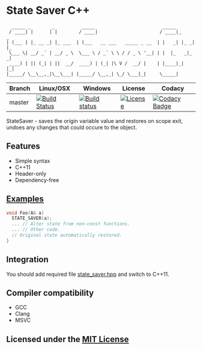 # State Saver C++

```text
  _____ _        _          _____                         _____
 / ____| |      | |        / ____|                       / ____|_     _
| (___ | |_ __ _| |_ ___  | (___   __ ___   _____ _ __  | |   _| |_ _| |_
 \___ \| __/ _` | __/ _ \  \___ \ / _` \ \ / / _ \ '__| | |  |_   _|_   _|
 ____) | || (_| | ||  __/  ____) | (_| |\ V /  __/ |    | |____|_|   |_|
|_____/ \__\__,_|\__\___| |_____/ \__,_| \_/ \___|_|     \_____|
```

Branch | Linux/OSX | Windows | License | Codacy
-------|-----------|---------|---------|-------
master |[![Build Status](https://travis-ci.org/Neargye/state_saver.svg?branch=master)](https://travis-ci.org/Neargye/state_saver)|[![Build status](https://ci.appveyor.com/api/projects/status/64trm7iqd1a9gg6u/branch/master?svg=true)](https://ci.appveyor.com/project/Neargye/state-saver/branch/master)|[![License](https://img.shields.io/github/license/Neargye/state_saver.svg)](LICENSE)|[![Codacy Badge](https://api.codacy.com/project/badge/Grade/d5ef10058bf44e57acc657d106aa2522)](https://www.codacy.com/app/Neargye/state_saver?utm_source=github.com&amp;utm_medium=referral&amp;utm_content=Neargye/state_saver&amp;utm_campaign=Badge_Grade)

StateSaver - saves the origin variable value and restores on scope exit, undoes any changes that could occure to the object.

## Features

* Simple syntax
* C++11
* Header-only
* Dependency-free

## [Examples](example)

```cpp
void Foo(A& a)
  STATE_SAVER(a);
  ... // Alter state from non-const functions.
  ... // Other code.
  // Original state automatically restored.
}
```

## Integration

You should add required file [state_saver.hpp](include/state_saver.hpp) and switch to C++11.

## Compiler compatibility

* GCC
* Clang
* MSVC

## Licensed under the [MIT License](LICENSE)
